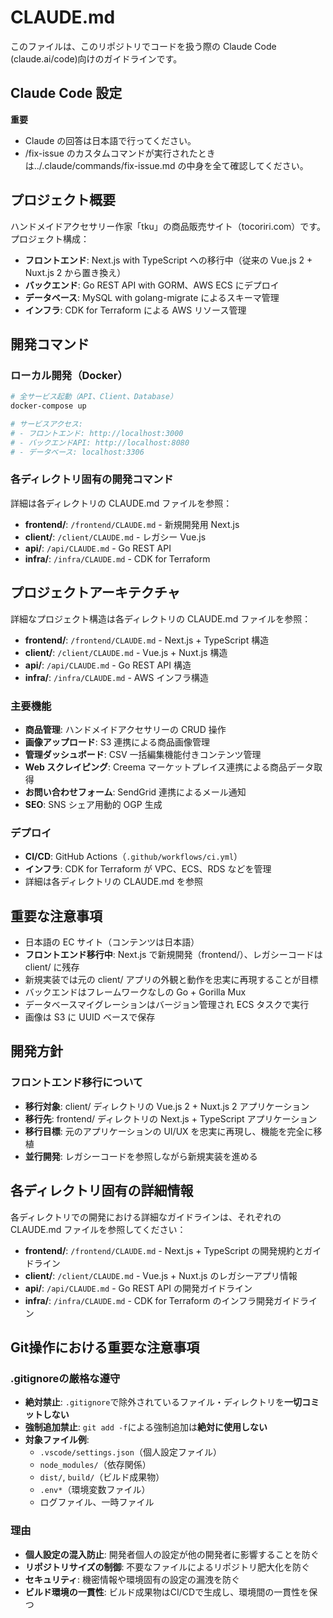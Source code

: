 # CLAUDE.md

このファイルは、このリポジトリでコードを扱う際の Claude Code (claude.ai/code)向けのガイドラインです。

## Claude Code 設定

**重要**

- Claude の回答は日本語で行ってください。
- /fix-issue のカスタムコマンドが実行されたときは../.claude/commands/fix-issue.md の中身を全て確認してください。

## プロジェクト概要

ハンドメイドアクセサリー作家「tku」の商品販売サイト（tocoriri.com）です。プロジェクト構成：

- **フロントエンド**: Next.js with TypeScript への移行中（従来の Vue.js 2 + Nuxt.js 2 から置き換え）
- **バックエンド**: Go REST API with GORM、AWS ECS にデプロイ
- **データベース**: MySQL with golang-migrate によるスキーマ管理
- **インフラ**: CDK for Terraform による AWS リソース管理

## 開発コマンド

### ローカル開発（Docker）

```bash
# 全サービス起動（API、Client、Database）
docker-compose up

# サービスアクセス:
# - フロントエンド: http://localhost:3000
# - バックエンドAPI: http://localhost:8080
# - データベース: localhost:3306
```

### 各ディレクトリ固有の開発コマンド

詳細は各ディレクトリの CLAUDE.md ファイルを参照：

- **frontend/**: `/frontend/CLAUDE.md` - 新規開発用 Next.js
- **client/**: `/client/CLAUDE.md` - レガシー Vue.js
- **api/**: `/api/CLAUDE.md` - Go REST API
- **infra/**: `/infra/CLAUDE.md` - CDK for Terraform

## プロジェクトアーキテクチャ

詳細なプロジェクト構造は各ディレクトリの CLAUDE.md ファイルを参照：

- **frontend/**: `/frontend/CLAUDE.md` - Next.js + TypeScript 構造
- **client/**: `/client/CLAUDE.md` - Vue.js + Nuxt.js 構造
- **api/**: `/api/CLAUDE.md` - Go REST API 構造
- **infra/**: `/infra/CLAUDE.md` - AWS インフラ構造

### 主要機能

- **商品管理**: ハンドメイドアクセサリーの CRUD 操作
- **画像アップロード**: S3 連携による商品画像管理
- **管理ダッシュボード**: CSV 一括編集機能付きコンテンツ管理
- **Web スクレイピング**: Creema マーケットプレイス連携による商品データ取得
- **お問い合わせフォーム**: SendGrid 連携によるメール通知
- **SEO**: SNS シェア用動的 OGP 生成

### デプロイ

- **CI/CD**: GitHub Actions（`.github/workflows/ci.yml`）
- **インフラ**: CDK for Terraform が VPC、ECS、RDS などを管理
- 詳細は各ディレクトリの CLAUDE.md を参照

## 重要な注意事項

- 日本語の EC サイト（コンテンツは日本語）
- **フロントエンド移行中**: Next.js で新規開発（frontend/）、レガシーコードは client/ に残存
- 新規実装では元の client/ アプリの外観と動作を忠実に再現することが目標
- バックエンドはフレームワークなしの Go + Gorilla Mux
- データベースマイグレーションはバージョン管理され ECS タスクで実行
- 画像は S3 に UUID ベースで保存

## 開発方針

### フロントエンド移行について

- **移行対象**: client/ ディレクトリの Vue.js 2 + Nuxt.js 2 アプリケーション
- **移行先**: frontend/ ディレクトリの Next.js + TypeScript アプリケーション
- **移行目標**: 元のアプリケーションの UI/UX を忠実に再現し、機能を完全に移植
- **並行開発**: レガシーコードを参照しながら新規実装を進める

## 各ディレクトリ固有の詳細情報

各ディレクトリでの開発における詳細なガイドラインは、それぞれの CLAUDE.md ファイルを参照してください：

- **frontend/**: `/frontend/CLAUDE.md` - Next.js + TypeScript の開発規約とガイドライン
- **client/**: `/client/CLAUDE.md` - Vue.js + Nuxt.js のレガシーアプリ情報
- **api/**: `/api/CLAUDE.md` - Go REST API の開発ガイドライン
- **infra/**: `/infra/CLAUDE.md` - CDK for Terraform のインフラ開発ガイドライン

## Git操作における重要な注意事項

### .gitignoreの厳格な遵守

- **絶対禁止**: `.gitignore`で除外されているファイル・ディレクトリを**一切コミットしない**
- **強制追加禁止**: `git add -f`による強制追加は**絶対に使用しない**
- **対象ファイル例**:
  - `.vscode/settings.json`（個人設定ファイル）
  - `node_modules/`（依存関係）
  - `dist/`, `build/`（ビルド成果物）
  - `.env*`（環境変数ファイル）
  - ログファイル、一時ファイル

### 理由

- **個人設定の混入防止**: 開発者個人の設定が他の開発者に影響することを防ぐ
- **リポジトリサイズの制御**: 不要なファイルによるリポジトリ肥大化を防ぐ
- **セキュリティ**: 機密情報や環境固有の設定の漏洩を防ぐ
- **ビルド環境の一貫性**: ビルド成果物はCI/CDで生成し、環境間の一貫性を保つ

